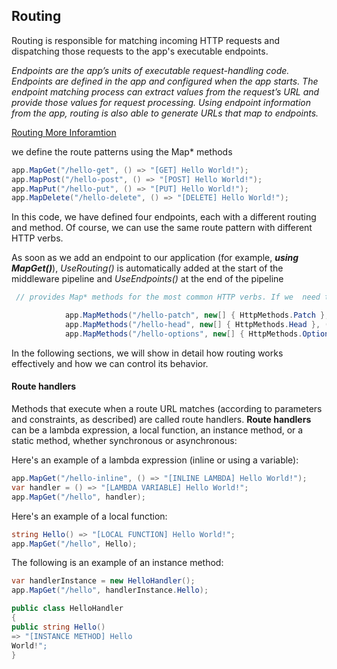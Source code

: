 ## Routing

Routing is responsible for matching incoming HTTP requests and dispatching those requests to the app's executable endpoints.

 *Endpoints are the app’s units of executable request-handling code. Endpoints are defined in the app and configured when the app starts. The endpoint matching process can extract values from the request’s URL and provide those values for request processing. Using endpoint information from the app, routing is also able to generate URLs that map to endpoints.*

[Routing More Inforamtion](https://learn.microsoft.com/en-us/aspnet/core/fundamentals/routing?view=aspnetcore-7.0)

we define the route patterns  using the Map*  methods

```csharp
app.MapGet("/hello-get", () => "[GET] Hello World!");
app.MapPost("/hello-post", () => "[POST] Hello World!");
app.MapPut("/hello-put", () => "[PUT] Hello World!");
app.MapDelete("/hello-delete", () => "[DELETE] Hello World!");
```

In this code, we have defined four endpoints, each with a different routing and method.  Of course, we can use the same route pattern with different HTTP verbs.

As soon as we add an endpoint to our application (for example, ***using MapGet()***),
*UseRouting()* is automatically added at the start of the middleware pipeline and *UseEndpoints()* at the end of the pipeline

```csharp
 // provides Map* methods for the most common HTTP verbs. If we  need to use other verbs, we can use the generic MapMethods:

            app.MapMethods("/hello-patch", new[] { HttpMethods.Patch }, () => "[PATCH] Hello World!");
            app.MapMethods("/hello-head", new[] { HttpMethods.Head }, () => "[HEAD] Hello World!");
            app.MapMethods("/hello-options", new[] { HttpMethods.Options }, () => "[OPTIONS] Hello World!");
```

In the following sections, we will show in detail how routing works effectively and how we can control its behavior.

#### Route handlers

Methods that execute when a route URL matches (according to parameters and constraints, as described) are called route handlers. **Route handlers** can be a lambda expression, a local function, an instance method, or a static method, whether synchronous or asynchronous:

Here's an example of a lambda expression (inline or using a variable):

```csharp
app.MapGet("/hello-inline", () => "[INLINE LAMBDA] Hello World!");
var handler = () => "[LAMBDA VARIABLE] Hello World!";
app.MapGet("/hello", handler);
```

Here's an example of a local function:

```csharp
string Hello() => "[LOCAL FUNCTION] Hello World!";
app.MapGet("/hello", Hello);

```

The following is an example of an instance method:

```csharp
var handlerInstance = new HelloHandler();
app.MapGet("/hello", handlerInstance.Hello);

public class HelloHandler
{
public string Hello()
=> "[INSTANCE METHOD] Hello
World!";
}
```
